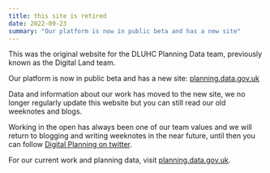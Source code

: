 ```yaml
---
title: this site is retired
date: 2022-09-23
summary: "Our platform is now in public beta and has a new site"
---
```


This was the original website for the DLUHC Planning Data team, previously known as the Digital Land team.

Our platform is now in public beta and has a new site: [planning.data.gov.uk](https://www.planning.data.gov.uk/)

Data and information about our work has moved to the new site, we no longer regularly update this website but you can still read our old weeknotes and blogs. 

Working in the open has always been one of our team values and we will return to blogging and writing weeknotes in the near future, until then you can follow [Digital Planning on twitter](https://twitter.com/DigiPlanningGov).

For our current work and planning data, visit [planning.data.gov.uk](https://www.planning.data.gov.uk/).